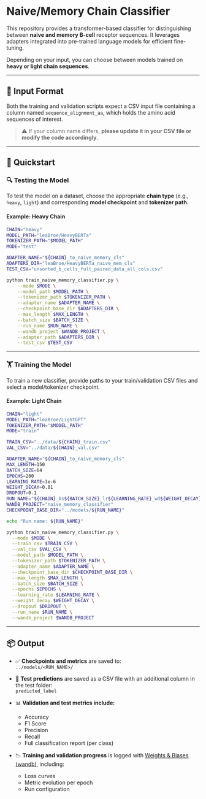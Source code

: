 # Naive/Memory Chain Classifier

This repository provides a transformer-based classifier for distinguishing between **naive and memory B-cell** receptor sequences. It leverages adapters integrated into pre-trained language models for efficient fine-tuning.

Depending on your input, you can choose between models trained on **heavy or light chain sequences**.

---

## 🧬 Input Format

Both the training and validation scripts expect a CSV input file containing a column named `sequence_alignment_aa`, which holds the amino acid sequences of interest.

> ⚠️ If your column name differs, **please update it in your CSV file or modify the code accordingly**.

---

## 🚀 Quickstart

### 🔍 Testing the Model

To test the model on a dataset, choose the appropriate **chain type** (e.g., `heavy`, `light`) and corresponding **model checkpoint** and **tokenizer path**.

#### Example: Heavy Chain

```bash
CHAIN="heavy" 
MODEL_PATH="leaBroe/HeavyBERTa"
TOKENIZER_PATH="$MODEL_PATH"
MODE="test"

ADAPTER_NAME="${CHAIN}_to_naive_memory_cls"
ADAPTERS_DIR="leaBroe/HeavyBERTa_naive_mem_cls"
TEST_CSV="unsorted_b_cells_full_paired_data_all_cols.csv"

python train_naive_memory_classifier.py \
    --mode $MODE \
    --model_path $MODEL_PATH \
    --tokenizer_path $TOKENIZER_PATH \
    --adapter_name $ADAPTER_NAME \
    --checkpoint_base_dir $ADAPTERS_DIR \
    --max_length $MAX_LENGTH \
    --batch_size $BATCH_SIZE \
    --run_name $RUN_NAME \
    --wandb_project $WANDB_PROJECT \
    --adapter_path $ADAPTERS_DIR \
    --test_csv $TEST_CSV
```
---

### 🏋️ Training the Model

To train a new classifier, provide paths to your train/validation CSV files and select a model/tokenizer checkpoint.

#### Example: Light Chain

```bash
CHAIN="light"
MODEL_PATH="leaBroe/LightGPT"
TOKENIZER_PATH="$MODEL_PATH"
MODE="train"

TRAIN_CSV="../data/${CHAIN}_train.csv"
VAL_CSV="../data/${CHAIN}_val.csv"

ADAPTER_NAME="${CHAIN}_to_naive_memory_cls"
MAX_LENGTH=150
BATCH_SIZE=64
EPOCHS=200
LEARNING_RATE=3e-6
WEIGHT_DECAY=0.01
DROPOUT=0.1
RUN_NAME="${CHAIN}_bs${BATCH_SIZE}_lr${LEARNING_RATE}_wd${WEIGHT_DECAY}_do${DROPOUT}"
WANDB_PROJECT="naive_memory_classifier"
CHECKPOINT_BASE_DIR="../models/${RUN_NAME}"

echo "Run name: ${RUN_NAME}"

python train_naive_memory_classifier.py \
  --mode $MODE \
  --train_csv $TRAIN_CSV \
  --val_csv $VAL_CSV \
  --model_path $MODEL_PATH \
  --tokenizer_path $TOKENIZER_PATH \
  --adapter_name $ADAPTER_NAME \
  --checkpoint_base_dir $CHECKPOINT_BASE_DIR \
  --max_length $MAX_LENGTH \
  --batch_size $BATCH_SIZE \
  --epochs $EPOCHS \
  --learning_rate $LEARNING_RATE \
  --weight_decay $WEIGHT_DECAY \
  --dropout $DROPOUT \
  --run_name $RUN_NAME \
  --wandb_project $WANDB_PROJECT
```
---

## 📦 Output

- ✅ **Checkpoints and metrics** are saved to:  
  `../models/<RUN_NAME>/`

- 🧪 **Test predictions** are saved as a CSV file with an additional column in the test folder:  
  `predicted_label`

- 📊 **Validation and test metrics include:**
  - Accuracy
  - F1 Score
  - Precision
  - Recall
  - Full classification report (per class)

- 📉 **Training and validation progress** is logged with [Weights & Biases (wandb)](https://wandb.ai), including:
  - Loss curves
  - Metric evolution per epoch
  - Run configuration



